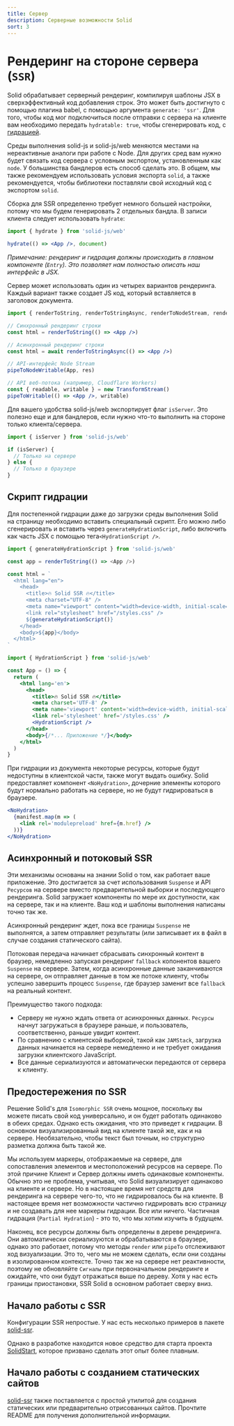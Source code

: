 ```yaml
---
title: Сервер
description: Серверные возможности Solid
sort: 3
---
```


# Рендеринг на стороне сервера (`SSR`)

Solid обрабатывает серверный рендеринг, компилируя шаблоны JSX в сверхэффективный код добавления строк. Это может быть достигнуто с помощью плагина babel, с помощью аргумента `generate: 'ssr'`. Для того, чтобы код мог подключиться после отправки с сервера на клиенте вам необходимо передать `hydratable: true`, чтобы сгенерировать код, с [гидрацией](https://github.com/gatsbyjs/gatsby-ru/blob/master/docs/docs/react-hydration.md).

Среды выполнения solid-js и solid-js/web меняются местами на нереактивные аналоги при работе с Node. Для других сред вам нужно будет связать код сервера с условным экспортом, установленным как `node`. У большинства бандлеров есть способ сделать это. В общем, мы также рекомендуем использовать условия экспорта `solid`, а также рекомендуется, чтобы библиотеки поставляли свой исходный код с экспортом `solid`.

Сборка для SSR определенно требует немного большей настройки, потому что мы будем генерировать 2 отдельных бандла. В записи клиента следует использовать `hydrate`:

```jsx
import { hydrate } from 'solid-js/web'

hydrate(() => <App />, document)
```

_Примечание: рендеринг и гидрация должны происходить в главном компоненте (`Entry`). Это позволяет нам полностью описать наш интерфейс в JSX._

Сервер может использовать один из четырех вариантов рендеринга. Каждый вариант также создает JS код, который вставляется в заголовок документа.

```jsx
import { renderToString, renderToStringAsync, renderToNodeStream, renderToWebStream } from 'solid-js/web'

// Синхронный рендеринг строки
const html = renderToString(() => <App />)

// Асинхронный рендеринг строки
const html = await renderToStringAsync(() => <App />)

// API-интерфейс Node Stream
pipeToNodeWritable(App, res)

// API веб-потока (например, Cloudflare Workers)
const { readable, writable } = new TransformStream()
pipeToWritable(() => <App />, writable)
```

Для вашего удобства solid-js/web экспортирует флаг `isServer`. Это полезно еще и для бандлеров, если нужно что-то выполнить на стороне только клиента/сервера.

```jsx
import { isServer } from 'solid-js/web'

if (isServer) {
  // Только на сервере
} else {
  // Только в браузере
}
```

## Скрипт гидрации

Для постепенной гидрации даже до загрузки среды выполнения Solid на страницу необходимо вставить специальный скрипт. Его можно либо сгенерировать и вставить через `generateHydrationScript`, либо включить как часть JSX с помощью тега`<HydrationScript />`.

```js
import { generateHydrationScript } from 'solid-js/web'

const app = renderToString(() => <App />)

const html = `
  <html lang="en">
    <head>
      <title>🔥 Solid SSR 🔥</title>
      <meta charset="UTF-8" />
      <meta name="viewport" content="width=device-width, initial-scale=1.0" />
      <link rel="stylesheet" href="/styles.css" />
      ${generateHydrationScript()}
    </head>
    <body>${app}</body>
  </html>
`
```

```jsx
import { HydrationScript } from 'solid-js/web'

const App = () => {
  return (
    <html lang='en'>
      <head>
        <title>🔥 Solid SSR 🔥</title>
        <meta charset='UTF-8' />
        <meta name='viewport' content='width=device-width, initial-scale=1.0' />
        <link rel='stylesheet' href='/styles.css' />
        <HydrationScript />
      </head>
      <body>{/*... Приложение */}</body>
    </html>
  )
}
```

При гидрации из документа некоторые ресурсы, которые будут недоступны в клиентской части, также могут выдать ошибку. Solid предоставляет компонент `<NoHydration>`, дочерние элементы которого будут нормально работать на сервере, но не будут гидрироваться в браузере.

```jsx
<NoHydration>
  {manifest.map(m => (
    <link rel='modulepreload' href={m.href} />
  ))}
</NoHydration>
```

## Асинхронный и потоковый SSR

Эти механизмы основаны на знании Solid о том, как работает ваше приложение. Это достигается за счет использования `Suspense` и API `Ресурсов` на сервере вместо предварительной выборки и последующего рендеринга. Solid загружает компоненты по мере их доступности, как на сервере, так и на клиенте. Ваш код и шаблоны выполнения написаны точно так же.

Асинхронный рендеринг ждет, пока все границы `Suspense` не выполнятся, а затем отправляет результаты (или записывает их в файл в случае создания статического сайта).

Потоковая передача начинает сбрасывать синхронный контент в браузер, немедленно запуская рендеринг `fallback` копонентов вашего `Suspense` на сервере. Затем, когда асинхронные данные заканчиваются на сервере, он отправляет данные в том же потоке клиенту, чтобы успешно завершить процесс `Suspense`, где браузер заменит все `fallback` на реальный контент.

Преимущество такого подхода:

- Серверу не нужно ждать ответа от асинхронных данных. `Ресурсы` начнут загружаться в браузере раньше, и пользователь, соответственно, раньше увидит контент.
- По сравнению с клиентской выборкой, такой как `JAMStack`, загрузка данных начинается на сервере немедленно и не требует ожидания загрузки клиентского JavaScript.
- Все данные сериализуются и автоматически передаются от сервера к клиенту.

## Предостережения по SSR

Решение Solid's для `Isomorphic SSR` очень мощное, поскольку вы можете писать свой код универсально, и он будет работать одинаково в обеих средах. Однако есть ожидания, что это приведет к гидрации. В основном визуализированный вид на клиенте такой же, как и на сервере. Необязательно, чтобы текст был точным, но структурно разметка должна быть такой же.

Мы используем маркеры, отображаемые на сервере, для сопоставления элементов и местоположений ресурсов на сервере. По этой причине Клиент и Сервер должны иметь одинаковые компоненты. Обычно это не проблема, учитывая, что Solid визуализирует одинаково на клиенте и сервере. Но в настоящее время нет средств для рендеринга на сервере чего-то, что не гидрировалось бы на клиенте. В настоящее время нет возможности частично гидрировать всю страницу и не создавать для нее маркеры гидрации. Все или ничего. Частичная гидрация (`Partial Hydration`) - это то, что мы хотим изучить в будущем.

Наконец, все ресурсы должны быть определены в дереве рендеринга. Они автоматически сериализуются и обрабатываются в браузере, однако это работает, потому что методы `render` или `pipeTo` отслеживают ход визуализации. Это то, чего мы не можем сделать, если они созданы в изолированном контексте. Точно так же на сервере нет реактивности, поэтому не обновляйте `Сигналы` при первоначальном рендеринге и ожидайте, что они будут отражаться выше по дереву. Хотя у нас есть границы приостановки, SSR Solid в основном работает сверху вниз.

## Начало работы с SSR

Конфигурации SSR непростые. У нас есть несколько примеров в пакете [solid-ssr](https://github.com/solidjs/solid/blob/main/packages/solid-ssr).

Однако в разработке находится новое средство для старта проекта [SolidStart](https://github.com/solidjs/solid-start), которое призвано сделать этот опыт более плавным.

## Начало работы с созданием статических сайтов

[solid-ssr](https://github.com/solidjs/solid/blob/main/packages/solid-ssr) также поставляется с простой утилитой для создания статических или предварительно отрисованных сайтов. Прочтите README для получения дополнительной информации.
